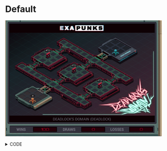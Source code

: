 # Default
![](default.gif)

<details><summary>CODE</summary>
<p>

XA

```
LINK 800
LINK 801

MARK WHILE
REPL GRABANDGO
JUMP WHILE

NOTE LEAVE
MARK GRABANDGO
GRAB #FILE
LINK -1
LINK -1
```

</p>
</details>
